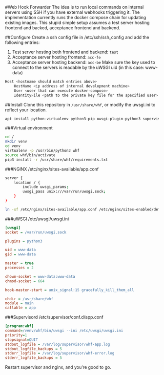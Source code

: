 #Web Hook Forwarder
The idea is to run local commands on internal servers using SSH if you have external webhooks triggering it.
The implementation currently runs the docker compose chain for updating existing images.
This stupid simple setup assumes a test server hosting frontend and backed, acceptance frontend and backend.

##Configure
Create a ssh config file in /etc/ssh/ssh_config and add the following entries: 
1. Test server hosting both frontend and backend: `test`
2. Acceptance server hosting frontend: `acc-fe`
3. Acceptance server hosting backend: `acc-be`
Make sure the key used to connect to the servers is readable by the uWSGI uid (in this case: www-data)

```bash
Host <hostname should match entries above>
    HostName <ip address of internal development machine>
    User <user that can execute docker-compose>
    IdentityFile <path to the private key file for the specified user>
```

##Install
Clone this repository in `/usr/share/whf`, or modify the uwsgi.ini to reflect your location.
```bash
apt install python-virtualenv python3-pip uwsgi-plugin-python3 supervisor nginx
```

###Virtual environment
```bash
cd /
mkdir venv
cd venv
virtualenv -p /usr/bin/python3 whf
source whf/bin/activate
pip3 install -r /usr/share/whf/requirements.txt
```
###NGINX
/etc/nginx/sites-available/app.conf
```bash
server {
    location / {
        include uwsgi_params;
        uwsgi_pass unix:///var/run/uwsgi.sock;
    }
}
```
```bash
ln -sf /etc/nginx/sites-available/app.conf /etc/nginx/sites-enabled/default
```

###uWSGI
/etc/uwsgi/uwsgi.ini
```ini
[uwsgi]
socket = /var/run/uwsgi.sock

plugins = python3

uid = www-data
gid = www-data

master = true
processes = 2

chown-socket = www-data:www-data
chmod-socket = 664

hook-master-start = unix_signal:15 gracefully_kill_them_all

chdir = /usr/share/whf
module = main
callable = app
```

###Supervisord
/etc/supervisor/conf.d/app.conf
```ini
[program:whf]
command=/venv/whf/bin/uwsgi --ini /etc/uwsgi/uwsgi.ini
priority=1
stopsignal=QUIT
stdout_logfile = /var/log/supervisor/whf-app.log
stdout_logfile_backups = 5
stderr_logfile = /var/log/supervisor/whf-error.log
stderr_logfile_backups = 5
```

Restart supervisor and nginx, and you're good to go.
